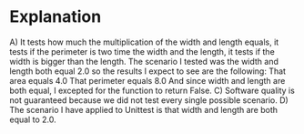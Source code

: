 # Explanation 
A) It tests how much the multiplication of the width and length equals, it tests if the perimeter is two time the width and the length, it tests if the width is bigger than the length.
The scenario I tested was the width and length both equal 2.0 so the results I expect to see are the following:
That area equals 4.0
That perimeter equals 8.0
And since width and length are both equal, I excepted for the function to return False.
C) Software quality is not guaranteed because we did not test every single possible scenario.
D) The scenario I have applied to Unittest is that width and length are both equal to 2.0.

